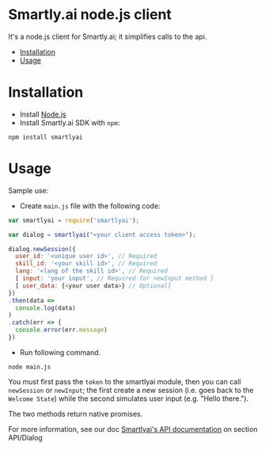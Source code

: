 # Smartly.ai node.js client

It's a node.js client for Smartly.ai; it simplifies calls to the api.

* [Installation](#installation)
* [Usage](#usage)

# Installation

* Install [Node.js](https://nodejs.org/)
* Install Smartly.ai SDK with `npm`:
```shell
npm install smartlyai
```

# Usage

Sample use:

* Create `main.js` file with the following code:
```javascript
var smartlyai = require('smartlyai');

var dialog = smartlyai("<your client access token>");

dialog.newSession({
  user_id: '<unique user id>', // Required
  skill_id: '<your skill id>', // Required
  lang: '<lang of the skill id>', // Required
  [ input: 'your input', // Required for newInput method ]
  [ user_data: {<your user data>} // Optional]
})
.then(data =>
  console.log(data)
)
.catch(err => {
  console.error(err.message)
})
```
* Run following command.
```shell
node main.js
```

You must first pass the `token` to the smartlyai module, then you can call `newSession` or `newInput`; the first create a new session (i.e. goes back to the `Welcome State`) while the second simulates user input (e.g. "Hello there.").

The two methods return native promises.

For more information, see our doc [Smartlyai's API documentation](https://docs.smartly.ai/#dialog) on section API/Dialog